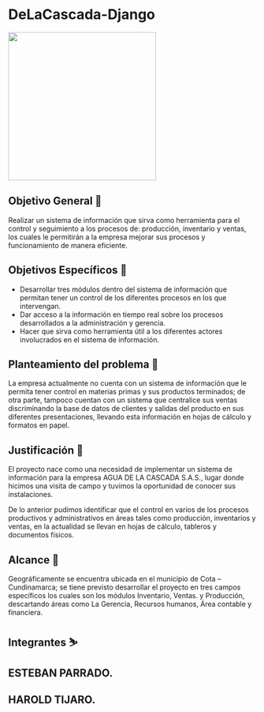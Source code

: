 # DeLaCascada-Django

<p aling="center"><img width="300" src="https://github.com/senacti/project-g1-h2o/blob/main/Logo%20h2o.png"></p>

## Objetivo General 🎯
Realizar un sistema de información que sirva como herramienta para el control y seguimiento a los procesos de: producción, inventario y ventas, los cuales le permitirán a la empresa mejorar sus procesos y  funcionamiento de manera eficiente.

## Objetivos Específicos 🎯
- Desarrollar tres módulos dentro del sistema de información que permitan tener un control de los diferentes procesos en los que intervengan. 
- Dar acceso a la información en tiempo real sobre los procesos desarrollados a la administración y gerencia.
- Hacer que sirva como herramienta útil a los diferentes actores involucrados en el sistema de información.

## Planteamiento del problema 🔧
La empresa actualmente no cuenta con un sistema de información que le permita tener control en materias primas y sus productos terminados; de otra parte, tampoco cuentan con un sistema que centralice sus ventas discriminando la base de datos de clientes y salidas del producto en sus diferentes presentaciones, llevando esta información en hojas de cálculo y formatos en papel.

## Justificación 📃
El proyecto nace como una necesidad de implementar un sistema de información para la empresa AGUA DE LA CASCADA S.A.S., lugar donde hicimos una visita de campo y tuvimos la oportunidad de conocer sus instalaciones.
 
De lo anterior pudimos identificar que el control en varios de los procesos productivos y administrativos en áreas tales como producción, inventarios y ventas, en la actualidad se llevan en hojas de cálculo, tableros y documentos físicos.

## Alcance 🚀
Geográficamente se encuentra ubicada en el municipio de Cota – Cundinamarca; se tiene previsto desarrollar el proyecto en tres campos específicos los cuales son los módulos Inventario, Ventas. y Producción, descartando áreas como La Gerencia, Recursos humanos, Área contable y financiera.

## Integrantes ⛷️

## ESTEBAN PARRADO.
## HAROLD TIJARO.


